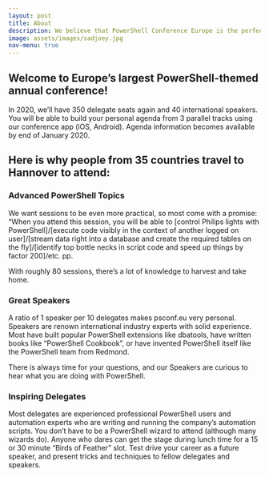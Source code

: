 ```yaml
---
layout: post
title: About
description: We believe that PowerShell Conference Europe is the perfect place for PowerShell experts, PowerShell team members and people passionate about PowerShell from around the world to meet, share, network, learn and also have a great time!
image: assets/images/sadjoey.jpg
nav-menu: true
---
```


<h2>Welcome to Europe’s largest PowerShell-themed annual conference!</h2>

In 2020, we’ll have 350 delegate seats again and 40 international speakers. You will be able to build your personal agenda from 3 parallel tracks using our conference app (iOS, Android). Agenda information becomes available by end of January 2020.


<h2 id="content">Here is why people from 35 countries travel to Hannover to attend:</h2>

<div class="row">
	<div class="4u 12u$(medium)">
		<h3>Advanced PowerShell Topics</h3>
		<p>We want sessions to be even more practical, so most come with a promise: “When you attend this session, you will be able to [control Philips lights with PowerShell]/[execute code visibly in the context of another logged on user]/[stream data right into a database and create the required tables on the fly]/[identify top bottle necks in script code and speed up things by factor 200]/etc. pp. </p>
        <p>
        With roughly 80 sessions, there’s a lot of knowledge to harvest and take home.</p>
	</div>
	<div class="4u 12u$(medium)">
		<h3>Great Speakers</h3>
		<p>A ratio of 1 speaker per 10 delegates makes psconf.eu very personal. Speakers are renown international industry experts with solid experience. Most have built popular PowerShell extensions like dbatools, have written books like “PowerShell Cookbook”, or have invented PowerShell itself like the PowerShell team from Redmond.</p>
        <p>There is always time for your questions, and our Speakers are curious to hear what you are doing with PowerShell.</p>
	</div>
	<div class="4u$ 12u$(medium)">
		<h3>Inspiring Delegates</h3>
		<p>Most delegates are experienced professional PowerShell users and automation experts who are writing and running the company’s automation scripts. You don’t have to be a PowerShell wizard to attend (although many wizards do). Anyone who dares can get the stage during lunch time for a 15 or 30 minute “Birds of Feather” slot. Test drive your career as a future speaker, and present tricks and techniques to fellow delegates and speakers.</p>
	</div>
</div>
